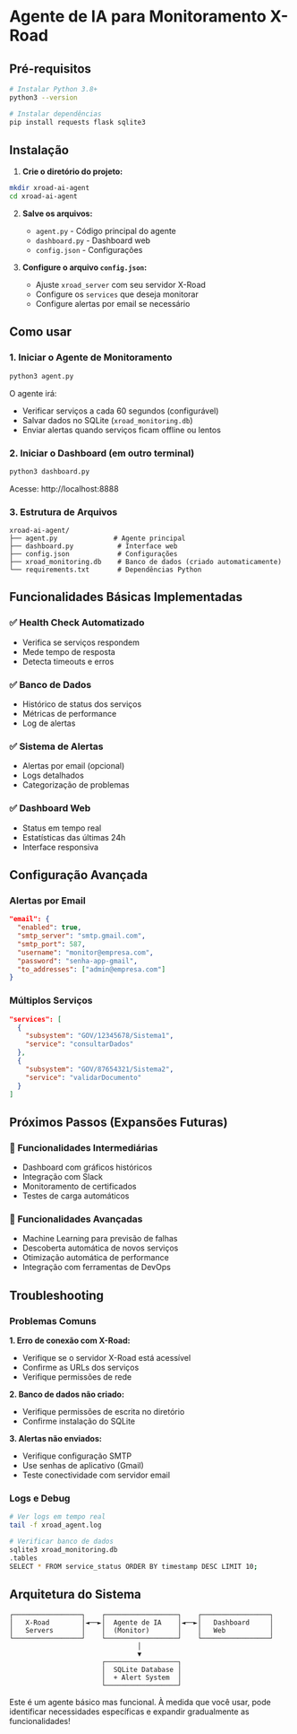 # Agente de IA para Monitoramento X-Road

## Pré-requisitos

```bash
# Instalar Python 3.8+
python3 --version

# Instalar dependências
pip install requests flask sqlite3
```

## Instalação

1. **Crie o diretório do projeto:**
```bash
mkdir xroad-ai-agent
cd xroad-ai-agent
```

2. **Salve os arquivos:**
   - `agent.py` - Código principal do agente
   - `dashboard.py` - Dashboard web
   - `config.json` - Configurações

3. **Configure o arquivo `config.json`:**
   - Ajuste `xroad_server` com seu servidor X-Road
   - Configure os `services` que deseja monitorar
   - Configure alertas por email se necessário

## Como usar

### 1. Iniciar o Agente de Monitoramento

```bash
python3 agent.py
```

O agente irá:
- Verificar serviços a cada 60 segundos (configurável)
- Salvar dados no SQLite (`xroad_monitoring.db`)
- Enviar alertas quando serviços ficam offline ou lentos

### 2. Iniciar o Dashboard (em outro terminal)

```bash
python3 dashboard.py
```

Acesse: http://localhost:8888

### 3. Estrutura de Arquivos

```
xroad-ai-agent/
├── agent.py              # Agente principal
├── dashboard.py           # Interface web
├── config.json            # Configurações
├── xroad_monitoring.db    # Banco de dados (criado automaticamente)
└── requirements.txt       # Dependências Python
```

## Funcionalidades Básicas Implementadas

### ✅ Health Check Automatizado
- Verifica se serviços respondem
- Mede tempo de resposta
- Detecta timeouts e erros

### ✅ Banco de Dados
- Histórico de status dos serviços
- Métricas de performance
- Log de alertas

### ✅ Sistema de Alertas
- Alertas por email (opcional)
- Logs detalhados
- Categorização de problemas

### ✅ Dashboard Web
- Status em tempo real
- Estatísticas das últimas 24h
- Interface responsiva

## Configuração Avançada

### Alertas por Email
```json
"email": {
  "enabled": true,
  "smtp_server": "smtp.gmail.com",
  "smtp_port": 587,
  "username": "monitor@empresa.com",
  "password": "senha-app-gmail",
  "to_addresses": ["admin@empresa.com"]
}
```

### Múltiplos Serviços
```json
"services": [
  {
    "subsystem": "GOV/12345678/Sistema1",
    "service": "consultarDados"
  },
  {
    "subsystem": "GOV/87654321/Sistema2", 
    "service": "validarDocumento"
  }
]
```

## Próximos Passos (Expansões Futuras)

### 🔄 Funcionalidades Intermediárias
- Dashboard com gráficos históricos
- Integração com Slack
- Monitoramento de certificados
- Testes de carga automáticos

### 🚀 Funcionalidades Avançadas
- Machine Learning para previsão de falhas
- Descoberta automática de novos serviços
- Otimização automática de performance
- Integração com ferramentas de DevOps

## Troubleshooting

### Problemas Comuns

**1. Erro de conexão com X-Road:**
- Verifique se o servidor X-Road está acessível
- Confirme as URLs dos serviços
- Verifique permissões de rede

**2. Banco de dados não criado:**
- Verifique permissões de escrita no diretório
- Confirme instalação do SQLite

**3. Alertas não enviados:**
- Verifique configuração SMTP
- Use senhas de aplicativo (Gmail)
- Teste conectividade com servidor email

### Logs e Debug

```bash
# Ver logs em tempo real
tail -f xroad_agent.log

# Verificar banco de dados
sqlite3 xroad_monitoring.db
.tables
SELECT * FROM service_status ORDER BY timestamp DESC LIMIT 10;
```

## Arquitetura do Sistema

```
┌─────────────────┐    ┌──────────────────┐    ┌─────────────────┐
│   X-Road        │◄──►│  Agente de IA    │◄──►│   Dashboard     │
│   Servers       │    │  (Monitor)       │    │   Web           │
└─────────────────┘    └──────────────────┘    └─────────────────┘
                                │
                                ▼
                       ┌──────────────────┐
                       │  SQLite Database │
                       │  + Alert System  │
                       └──────────────────┘
```

Este é um agente básico mas funcional. À medida que você usar, pode identificar necessidades específicas e expandir gradualmente as funcionalidades!
